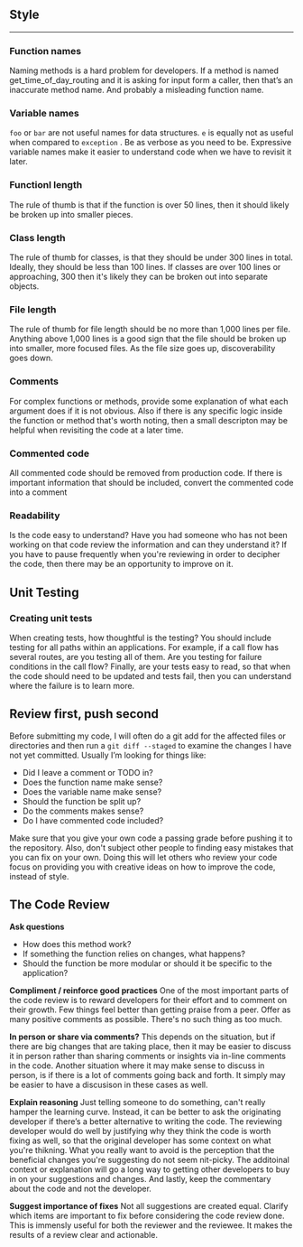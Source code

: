 ##  Style
------
### **Function names**

Naming methods is a hard problem for developers. If a method is named get_time_of_day_routing and it is asking for input form a caller, then that’s an inaccurate method name. And probably a misleading function name.

### **Variable names**
`foo` or `bar` are not useful names for data structures. `e` is equally not as useful when compared to `exception` . Be as verbose as you need to be. Expressive variable names make it easier to understand code when we have to revisit it later.

### **Functionl length**
The rule of thumb is that if the function is over 50 lines, then it should likely be broken up into smaller pieces.

### **Class length** 
The rule of thumb for classes, is that they should be under 300 lines in total. Ideally, they should be less than 100 lines. If classes are over 100 lines or approaching, 300 then it's likely they can be broken out into separate objects.

### **File length** 
The rule of thumb for file length should be no more than 1,000 lines per file. Anything above 1,000 lines is a good sign that the file should be broken up into smaller, more focused files. As the file size goes up, discoverability goes down.

### **Comments**
For complex functions or methods, provide some explanation of what each argument does if it is not obvious. Also if there is any specific logic inside the function or method that's worth noting, then a small descripton may be helpful when revisiting the code at a later time.

### **Commented code** 
All commented code should be removed from production code. If there is important information that should be included, convert the commented code into a comment

### **Readability**
Is  the code easy to understand? Have you had someone who has not been working on that code review the information and can they understand it? If you have to pause frequently when you're reviewing in order to decipher the code, then there may be an opportunity to improve on it.

## Unit Testing
### Creating unit tests
When creating tests, how thoughtful is the testing? You should include testing for all paths within an applications. For example, if a call flow has several routes, are you testing all of them. Are you testing for failure conditions in the call flow? Finally, are your tests easy to read, so that when the code should need to be updated and tests fail, then you can understand where the failure is to learn more.

## Review first, push second
Before submitting my code, I will often do a git add for the affected files or directories and then run a `git diff --staged` to examine the changes I have not yet committed. Usually I’m looking for things like:

* Did I leave a comment or TODO in?
* Does the function name make sense?
* Does the variable name make sense?
* Should the function be split up?
* Do the comments makes sense?
* Do I have commented code included?

Make sure that you give your own code a passing grade before pushing it to the repository. Also, don't subject other people to finding easy mistakes that you can fix on your own. Doing this will let others who review your code focus on providing you with creative ideas on how to improve the code, instead of style.

## The Code Review
**Ask questions**

* How does this method work?
* If something the function relies on changes, what happens?
* Should the function be more modular or should it be specific to the application? 

**Compliment / reinforce good practices**
One of the most important parts of the code review is to reward developers for their effort and to comment on their growth. Few things feel better than getting praise from a peer. Offer as many positive comments as possible. There's no such thing as too much.

**In person or share via comments?**
This depends on the situation, but if there are big changes that are taking place, then it may be easier to discuss it in person rather than sharing comments or insights via in-line comments in the code. Another situation where it may make sense to discuss in person, is if there is a lot of comments going back and forth. It simply may be easier to have a discusison in these cases as well. 

**Explain reasoning**
Just telling someone to do something, can't really hamper the learning curve. Instead, it can be better to ask the originating developer if there’s a better alternative to writing the code. The reviewing developer would do well by justifying why they think the code is worth fixing as well, so that the original developer has some context on what you're thikning. What you really want to avoid is the perception that the beneficial changes you're suggesting do not seem nit-picky. The additoinal context or explanation will go a long way to getting other developers to buy in on your suggestions and changes. And lastly, keep the commentary about the code and not the developer.

**Suggest importance of fixes**
Not all suggestions are created equal. Clarify which items are important to fix before considering the code review done. This is immensly useful for both  the reviewer and the reviewee. It makes the results of a review clear and actionable.


